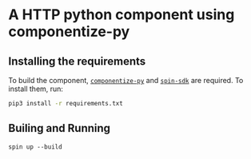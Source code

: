 # A HTTP python component using componentize-py

## Installing the requirements 

To build the component, [`componentize-py`](https://pypi.org/project/componentize-py/) and [`spin-sdk`](https://pypi.org/project/spin-sdk/) are required. To install them, run:

```bash
pip3 install -r requirements.txt
```

## Builing and Running

```
spin up --build
```